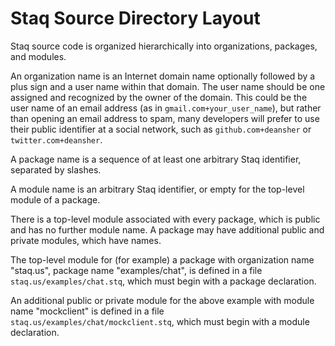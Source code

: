 Staq Source Directory Layout
============================

Staq source code is organized hierarchically into organizations, packages, and modules.

An organization name is an Internet domain name optionally followed by a plus sign and a user name
within that domain.  The user name should be one assigned and recognized by the owner of the domain.
This could be the user name of an email address (as in `gmail.com+your_user_name`), but rather than
opening an email address to spam, many developers will prefer to use their public identifier at a
social network, such as `github.com+deansher` or `twitter.com+deansher`.

A package name is a sequence of at least one arbitrary Staq identifier, separated by slashes.

A module name is an arbitrary Staq identifier, or empty for the top-level module of a package.

There is a top-level module associated with every package, which is public and has no further
module name.  A package may have additional public and private modules, which have names.

The top-level module for (for example) a package with organization name "staq.us", package name
"examples/chat", is defined in a file `staq.us/examples/chat.stq`, which must begin with a package
declaration.

An additional public or private module for the above example with module name "mockclient" is
defined in a file `staq.us/examples/chat/mockclient.stq`, which must begin with a module
declaration.